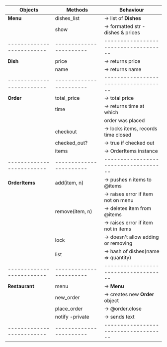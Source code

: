 |       Objects           |       Methods         |            Behaviour               |
|-------------------------|-----------------------|------------------------------------|
|**Menu**                 |dishes_list            |-> list of **Dishes**               |x
|                         |show                   |-> formatted str - dishes & prices  |x
|-------------------------|-----------------------|------------------------------------|
|**Dish**                 |price                  |-> returns price                    |x
|                         |name                   |-> returns name                     |x
|-------------------------|-----------------------|------------------------------------|
|**Order**                |total_price            |-> total price                      |
|                         |time                   |-> returns time at which            |
|                         |                       |   order was placed                 |
|                         |checkout               |-> locks items, records time closed |x
|                         |checked_out?           |-> true if checked out              |x
|                         |items                  |-> OrderItems instance              |x
|-------------------------|-----------------------|------------------------------------|
|**OrderItems**           |add(item, n)           |-> pushes  n items to @items        |x
|                         |                       |-> raises error if item not on menu |x
|                         |remove(item, n)        |-> deletes item from @items         |x
|                         |                       |-> raises error if item not in items|x
|                         |lock                   |-> doesn't allow adding or removing |x
|                         |list                   |-> hash of dishes(name => quantity) |
|-------------------------|-----------------------|------------------------------------|
|**Restaurant**           |menu                   |-> **Menu**                         |
|                         |new_order              |-> creates new **Order** object     |
|                         |place_order            |-> @order.close                     |
|                         |notify -private        |-> sends text                       |
|-------------------------|-----------------------|------------------------------------|